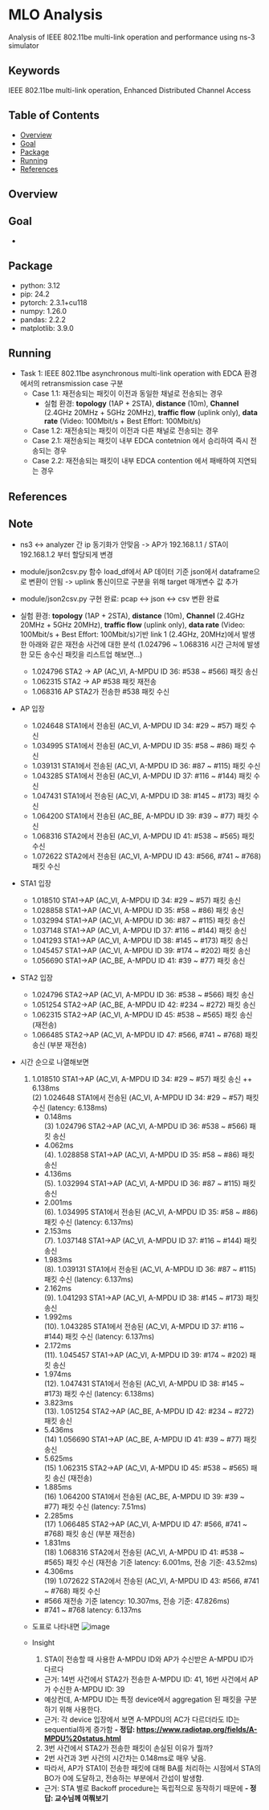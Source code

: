 # MLO Analysis
Analysis of IEEE 802.11be multi-link operation and performance using ns-3 simulator

## Keywords
IEEE 802.11be multi-link operation, Enhanced Distributed Channel Access

## Table of Contents
* [Overview](#overview)
* [Goal](#goal)
* [Package](#package)
* [Running](#running)
* [References](#references)

## Overview

## Goal
* 

## Package
* python: 3.12
* pip: 24.2
* pytorch: 2.3.1+cu118
* numpy: 1.26.0
* pandas: 2.2.2
* matplotlib: 3.9.0

## Running
* Task 1: IEEE 802.11be asynchronous multi-link operation with EDCA 환경에서의 retransmission case 구분
  * Case 1.1: 재전송되는 패킷이 이전과 동일한 채널로 전송되는 경우
    - 실험 환경: **topology** (1AP + 2STA), **distance** (10m), **Channel** (2.4GHz 20MHz + 5GHz 20MHz), **traffic flow** (uplink only), **data rate** (Video: 100Mbit/s + Best Effort: 100Mbit/s)
  * Case 1.2: 재전송되는 패킷이 이전과 다른 채널로 전송되는 경우
  * Case 2.1: 재전송되는 패킷이 내부 EDCA contetnion 에서 승리하여 즉시 전송되는 경우
  * Case 2.2: 재전송되는 패킷이 내부 EDCA contention 에서 패배하여 지연되는 경우

  
## References


## Note
* ns3 <-> analyzer 간 ip 동기화가 안맞음 -> AP가 192.168.1.1 / STA이 192.168.1.2 부터 할당되게 변경
* module/json2csv.py 함수 load_df에서 AP 데이터 기준 json에서 dataframe으로 변환이 안됨 -> uplink 통신이므로 구분을 위해 target 매개변수 값 추가
* module/json2csv.py 구현 완료: pcap <-> json <-> csv 변환 완료

* 실험 환경: **topology** (1AP + 2STA), **distance** (10m), **Channel** (2.4GHz 20MHz + 5GHz 20MHz), **traffic flow** (uplink only), **data rate** (Video: 100Mbit/s + Best Effort: 100Mbit/s)기반 link 1 (2.4GHz, 20MHz)에서 발생한 아래와 같은 재전송 사건에 대한 분석 (1.024796 ~ 1.068316 시간 근처에 발생한 모든 송수신 패킷을 리스트업 해보면...)
  * 1.024796 STA2 -> AP (AC_VI, A-MPDU ID 36: #538 ~ #566) 패킷 송신
  * 1.062315 STA2 -> AP #538 패킷 재전송
  * 1.068316 AP STA2가 전송한 #538 패킷 수신

* AP 입장
  * 1.024648 STA1에서 전송된 (AC_VI, A-MPDU ID 34: #29 ~ #57) 패킷 수신
  * 1.034995 STA1에서 전송된 (AC_VI, A-MPDU ID 35: #58 ~ #86) 패킷 수신
  * 1.039131 STA1에서 전송된 (AC_VI, A-MPDU ID 36: #87 ~ #115) 패킷 수신
  * 1.043285 STA1에서 전송된 (AC_VI, A-MPDU ID 37: #116 ~ #144) 패킷 수신
  * 1.047431 STA1에서 전송된 (AC_VI, A-MPDU ID 38: #145 ~ #173) 패킷 수신
  * 1.064200 STA1에서 전송된 (AC_BE, A-MPDU ID 39: #39 ~ #77) 패킷 수신
  * 1.068316 STA2에서 전송된 (AC_VI, A-MPDU ID 41: #538 ~ #565) 패킷 수신
  * 1.072622 STA2에서 전송된 (AC_VI, A-MPDU ID 43: #566, #741 ~ #768) 패킷 수신
   
* STA1 입장
  * 1.018510 STA1->AP (AC_VI, A-MPDU ID 34: #29 ~ #57) 패킷 송신
  * 1.028858 STA1->AP (AC_VI, A-MPDU ID 35: #58 ~ #86) 패킷 송신
  * 1.032994 STA1->AP (AC_VI, A-MPDU ID 36: #87 ~ #115) 패킷 송신
  * 1.037148 STA1->AP (AC_VI, A-MPDU ID 37: #116 ~ #144) 패킷 송신
  * 1.041293 STA1->AP (AC_VI, A-MPDU ID 38: #145 ~ #173) 패킷 송신
  * 1.045457 STA1->AP (AC_VI, A-MPDU ID 39: #174 ~ #202) 패킷 송신
  * 1.056690 STA1->AP (AC_BE, A-MPDU ID 41: #39 ~ #77) 패킷 송신
   
* STA2 입장
  * 1.024796 STA2->AP (AC_VI, A-MPDU ID 36: #538 ~ #566) 패킷 송신
  * 1.051254 STA2->AP (AC_BE, A-MPDU ID 42: #234 ~ #272) 패킷 송신
  * 1.062315 STA2->AP (AC_VI, A-MPDU ID 45: #538 ~ #565) 패킷 송신 (재전송)
  * 1.066485 STA2->AP (AC_VI, A-MPDU ID 47: #566, #741 ~ #768) 패킷 송신 (부분 재전송)
   
* 시간 순으로 나열해보면  
  1. 1.018510 STA1->AP (AC_VI, A-MPDU ID 34: #29 ~ #57) 패킷 송신
     ++ 6.138ms  
    (2) 1.024648 STA1에서 전송된 (AC_VI, A-MPDU ID 34: #29 ~ #57) 패킷 수신 (latency: 6.138ms)  
      + 0.148ms  
    (3) 1.024796 STA2->AP (AC_VI, A-MPDU ID 36: #538 ~ #566) 패킷 송신  
      + 4.062ms  
    (4). 1.028858 STA1->AP (AC_VI, A-MPDU ID 35: #58 ~ #86) 패킷 송신  
      + 4.136ms  
    (5). 1.032994 STA1->AP (AC_VI, A-MPDU ID 36: #87 ~ #115) 패킷 송신  
      + 2.001ms  
    (6). 1.034995 STA1에서 전송된 (AC_VI, A-MPDU ID 35: #58 ~ #86) 패킷 수신 (latency: 6.137ms)  
      + 2.153ms  
    (7). 1.037148 STA1->AP (AC_VI, A-MPDU ID 37: #116 ~ #144) 패킷 송신  
      + 1.983ms  
    (8). 1.039131 STA1에서 전송된 (AC_VI, A-MPDU ID 36: #87 ~ #115) 패킷 수신 (latency: 6.137ms)  
      + 2.162ms  
    (9). 1.041293 STA1->AP (AC_VI, A-MPDU ID 38: #145 ~ #173) 패킷 송신  
      + 1.992ms  
    (10). 1.043285 STA1에서 전송된 (AC_VI, A-MPDU ID 37: #116 ~ #144) 패킷 수신 (latency: 6.137ms)  
      + 2.172ms  
    (11). 1.045457 STA1->AP (AC_VI, A-MPDU ID 39: #174 ~ #202) 패킷 송신  
      + 1.974ms  
    (12). 1.047431 STA1에서 전송된 (AC_VI, A-MPDU ID 38: #145 ~ #173) 패킷 수신 (latency: 6.138ms)  
      + 3.823ms  
    (13). 1.051254 STA2->AP (AC_BE, A-MPDU ID 42: #234 ~ #272) 패킷 송신  
      + 5.436ms  
    (14) 1.056690 STA1->AP (AC_BE, A-MPDU ID 41: #39 ~ #77) 패킷 송신  
      + 5.625ms  
    (15) 1.062315 STA2->AP (AC_VI, A-MPDU ID 45: #538 ~ #565) 패킷 송신 (재전송)  
      + 1.885ms  
    (16) 1.064200 STA1에서 전송된 (AC_BE, A-MPDU ID 39: #39 ~ #77) 패킷 수신 (latency: 7.51ms)  
      + 2.285ms  
    (17) 1.066485 STA2->AP (AC_VI, A-MPDU ID 47: #566, #741 ~ #768) 패킷 송신 (부분 재전송)  
      + 1.831ms  
    (18) 1.068316 STA2에서 전송된 (AC_VI, A-MPDU ID 41: #538 ~ #565) 패킷 수신 (재전송 기준 latency: 6.001ms, 전송 기준: 43.52ms)  
      + 4.306ms  
    (19) 1.072622 STA2에서 전송된 (AC_VI, A-MPDU ID 43: #566, #741 ~ #768) 패킷 수신  
      - #566 재전송 기준 latency: 10.307ms, 전송 기준: 47.826ms)  
      - #741 ~ #768 latency: 6.137ms
        
  * 도표로 나타내면
    ![image](https://github.com/user-attachments/assets/15550ab9-f94c-4301-8209-16c9b07433b8)

  * Insight
    1. STA이 전송할 때 사용한 A-MPDU ID와 AP가 수신받은 A-MPDU ID가 다르다
      - 근거: 14번 사건에서 STA2가 전송한 A-MPDU ID: 41, 16번 사건에서 AP가 수신한 A-MPDU ID: 39
      - 예상컨데, A-MPDU ID는 특정 device에서 aggregation 된 패킷을 구분하기 위해 사용한다.
      - 근거: 각 device 입장에서 보면 A-MPDU의 AC가 다르더라도 ID는 sequential하게 증가함
      **- 정답: https://www.radiotap.org/fields/A-MPDU%20status.html**
    2. 3번 사건에서 STA2가 전송한 패킷이 손실된 이유가 뭘까?
      - 2번 사건과 3번 사건의 시간차는 0.148ms로 매우 낮음.
      - 따라서, AP가 STA1이 전송한 패킷에 대해 BA를 처리하는 시점에서 STA의 BO가 0에 도달하고, 전송하는 부분에서 간섭이 발생함.
      - 근거: STA 별로 Backoff procedure는 독립적으로 동작하기 때문에
      **- 정답: 교수님께 여쭤보기**
